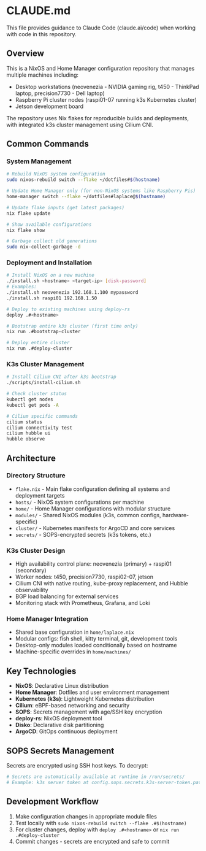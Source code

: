 # CLAUDE.md

This file provides guidance to Claude Code (claude.ai/code) when working with code in this repository.

## Overview

This is a NixOS and Home Manager configuration repository that manages multiple machines including:
- Desktop workstations (neovenezia - NVIDIA gaming rig, t450 - ThinkPad laptop, precision7730 - Dell laptop)
- Raspberry Pi cluster nodes (raspi01-07 running k3s Kubernetes cluster)
- Jetson development board

The repository uses Nix flakes for reproducible builds and deployments, with integrated k3s cluster management using Cilium CNI.

## Common Commands

### System Management
```bash
# Rebuild NixOS system configuration
sudo nixos-rebuild switch --flake ~/dotfiles#$(hostname)

# Update Home Manager only (for non-NixOS systems like Raspberry Pis)
home-manager switch --flake ~/dotfiles#laplace@$(hostname)

# Update flake inputs (get latest packages)
nix flake update

# Show available configurations
nix flake show

# Garbage collect old generations
sudo nix-collect-garbage -d
```

### Deployment and Installation
```bash
# Install NixOS on a new machine
./install.sh <hostname> <target-ip> [disk-password]
# Examples:
./install.sh neovenezia 192.168.1.100 mypassword
./install.sh raspi01 192.168.1.50

# Deploy to existing machines using deploy-rs
deploy .#<hostname>

# Bootstrap entire k3s cluster (first time only)
nix run .#bootstrap-cluster

# Deploy entire cluster
nix run .#deploy-cluster
```

### K3s Cluster Management
```bash
# Install Cilium CNI after k3s bootstrap
./scripts/install-cilium.sh

# Check cluster status
kubectl get nodes
kubectl get pods -A

# Cilium specific commands
cilium status
cilium connectivity test
cilium hubble ui
hubble observe
```

## Architecture

### Directory Structure
- `flake.nix` - Main flake configuration defining all systems and deployment targets
- `hosts/` - NixOS system configurations per machine
- `home/` - Home Manager configurations with modular structure
- `modules/` - Shared NixOS modules (k3s, common configs, hardware-specific)
- `cluster/` - Kubernetes manifests for ArgoCD and core services
- `secrets/` - SOPS-encrypted secrets (k3s tokens, etc.)

### K3s Cluster Design
- High availability control plane: neovenezia (primary) + raspi01 (secondary)
- Worker nodes: t450, precision7730, raspi02-07, jetson
- Cilium CNI with native routing, kube-proxy replacement, and Hubble observability
- BGP load balancing for external services
- Monitoring stack with Prometheus, Grafana, and Loki

### Home Manager Integration
- Shared base configuration in `home/laplace.nix`
- Modular configs: fish shell, kitty terminal, git, development tools
- Desktop-only modules loaded conditionally based on hostname
- Machine-specific overrides in `home/machines/`

## Key Technologies
- **NixOS**: Declarative Linux distribution
- **Home Manager**: Dotfiles and user environment management
- **Kubernetes (k3s)**: Lightweight Kubernetes distribution
- **Cilium**: eBPF-based networking and security
- **SOPS**: Secrets management with age/SSH key encryption
- **deploy-rs**: NixOS deployment tool
- **Disko**: Declarative disk partitioning
- **ArgoCD**: GitOps continuous deployment

## SOPS Secrets Management
Secrets are encrypted using SSH host keys. To decrypt:
```bash
# Secrets are automatically available at runtime in /run/secrets/
# Example: k3s server token at config.sops.secrets.k3s-server-token.path
```

## Development Workflow
1. Make configuration changes in appropriate module files
2. Test locally with `sudo nixos-rebuild switch --flake .#$(hostname)`
3. For cluster changes, deploy with `deploy .#<hostname>` or `nix run .#deploy-cluster`
4. Commit changes - secrets are encrypted and safe to commit